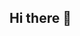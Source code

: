 ## Hi there 👋
<div class="framer-34cn15" data-border="true" data-framer-name="Frame 3380"><!--$--><a data-framer-component-type="SVG" data-framer-name="termius-logo" href="https://termius.com" rel="noopener" style="image-rendering:pixelated;flex-shrink:0" class="framer-4dc23v framer-56l8j9" aria-hidden="true"><div class="svgContainer" style="width:100%;height:100%;aspect-ratio:inherit"><svg style="width:100%;height:100%"><use href="#svg9281532418"></use></svg></div></a><!--/$--><div class="framer-2n97y3" style="outline:none;display:flex;flex-direction:column;justify-content:flex-start;flex-shrink:0;transform:none" data-framer-component-type="RichTextContainer"><p class="framer-text framer-styles-preset-144c91w" data-styles-preset="T6ddxQNYr" style="--framer-text-color:var(--token-ec4ce52f-33cb-4ed4-bfe6-1e35ee3404e7, rgb(255, 255, 255))"><!--$--><a class="framer-text framer-styles-preset-9hrdhr" data-styles-preset="Rm8n8FvoD" href="https://termius.com/" rel="noopener">Termius</a><!--/$--> provides a secure, reliable, and collaborative SSH client.</p></div></div><div class="framer-1dakl4h-container"><!--$--><a target="_blank" href="https://framerusercontent.com/assets/k4XVN3BsnJgulqMO4uNXdl4bZI.zip" download="" title="Download File" style="gap: 10px; font-size: 16px; line-height: 1em; font-family: &quot;CircularXX Medium&quot;, &quot;CircularXX Medium Placeholder&quot;, sans-serif; font-weight: 500; width: max-content; display: flex; place-items: center; place-content: center; text-decoration: none; letter-spacing: 0em; text-align: center; padding: 0px; color: rgb(255, 255, 255); background-color: rgba(55, 169, 210, 0); border-radius: 0px; user-select: none; white-space: nowrap; cursor: pointer; will-change: transform; transform: none;"><svg style="order:2;flex-shrink:0" xmlns="http://www.w3.org/2000/svg" width="16" height="16" fill="var(--token-ec4ce52f-33cb-4ed4-bfe6-1e35ee3404e7, rgb(255, 255, 255))" viewBox="0 0 256 256"><path d="M228 152v56a20 20 0 0 1-20 20H48a20 20 0 0 1-20-20v-56a12 12 0 0 1 24 0v52h152v-52a12 12 0 0 1 24 0Zm-108.49 8.49a12 12 0 0 0 17 0l40-40a12 12 0 0 0-17-17L140 123V40a12 12 0 0 0-24 0v83l-19.51-19.49a12 12 0 0 0-17 17Z"></path></svg>Download Termius logo</a><!--/$--></div>

<!--
**holzip/holzip** is a ✨ _special_ ✨ repository because its `README.md` (this file) appears on your GitHub profile.

Here are some ideas to get you started:

- 🔭 I’m currently working on ...
- 🌱 I’m currently learning ...
- 👯 I’m looking to collaborate on ...
- 🤔 I’m looking for help with ...
- 💬 Ask me about ...
- 📫 How to reach me: ...
- 😄 Pronouns: ...
- ⚡ Fun fact: ...
-->
